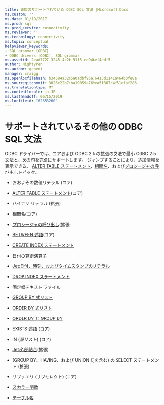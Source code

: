 ```yaml
---
title: 追加のサポートされている ODBC SQL 文法 |Microsoft Docs
ms.custom: ''
ms.date: 01/19/2017
ms.prod: sql
ms.prod_service: connectivity
ms.reviewer: ''
ms.technology: connectivity
ms.topic: conceptual
helpviewer_keywords:
- SQL grammar [ODBC]
- ODBC drivers [ODBC], SQL grammar
ms.assetid: 2ead7727-3245-4c2b-91f5-ed946ef4edf5
author: MightyPen
ms.author: genemi
manager: craigg
ms.openlocfilehash: b34584a32d5a0adbf95a76415d1141a464b3fe8a
ms.sourcegitcommit: 3026c22b7fba19059a769ea5f367c4f51efaf286
ms.translationtype: MT
ms.contentlocale: ja-JP
ms.lasthandoff: 06/15/2019
ms.locfileid: "62658260"
---
```

# <a name="additional-supported-odbc-sql-grammar"></a>サポートされているその他の ODBC SQL 文法
ODBC ドライバーでは、コアおよび ODBC 2.5 の拡張の文法で最小 ODBC 2.5 文法と、次の句を完全にサポートします。 ジャンプすることにより、追加情報を表示できる、 [ALTER TABLE ステートメント](../../odbc/microsoft/alter-table-statement.md)、[相関名](../../odbc/microsoft/correlation-names.md)、および[プロシージャの呼び出し](../../odbc/microsoft/procedure-invocation.md)トピック。  
  
-   おおよその数値リテラル (コア)  
  
-   [ALTER TABLE ステートメント](../../odbc/microsoft/alter-table-statement.md)(コア)  
  
-   バイナリ リテラル (拡張)  
  
-   [相関名](../../odbc/microsoft/correlation-names.md)(コア)  
  
-   [プロシージャの呼び出し](../../odbc/microsoft/procedure-invocation.md)(拡張)  
  
-   [BETWEEN 述語](../../odbc/microsoft/between-predicate.md)(コア)  
  
-   [CREATE INDEX ステートメント](../../odbc/microsoft/create-index-statement.md)  
  
-   [日付の算術演算子](../../odbc/microsoft/date-arithmetic.md)  
  
-   [Jet:日付、時刻、およびタイムスタンプのリテラル](../../odbc/microsoft/jet-date-time-and-timestamp-literals.md)  
  
-   [DROP INDEX ステートメント](../../odbc/microsoft/drop-index-statement.md)  
  
-   [固定幅テキスト ファイル](../../odbc/microsoft/fixed-width-text-file.md)  
  
-   [GROUP BY 式リスト](../../odbc/microsoft/group-by-expression-list.md)  
  
-   [ORDER BY 式リスト](../../odbc/microsoft/order-by-expression-list.md)  
  
-   [ORDER BY と GROUP BY](../../odbc/microsoft/order-by-with-group-by.md)  
  
-   EXISTS 述語 (コア)  
  
-   IN (*値リスト*) (コア)  
  
-   [Jet:外部結合](../../odbc/microsoft/jet-outer-joins.md)(拡張)  
  
-   (GROUP BY、HAVING、および UNION 句を含む) の SELECT ステートメント (拡張)  
  
-   サブクエリ (サブセレクト) (コア)  
  
-   [スカラー関数](../../odbc/microsoft/scalar-functions.md)  
  
-   [テーブル名](../../odbc/microsoft/table-names.md)

